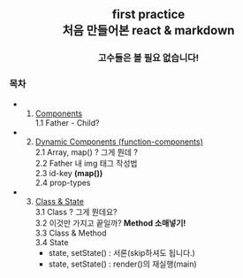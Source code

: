 <h2 align="center">first practice </br>
처음 만들어본 react & markdown</h2>

<h3 align="center">고수들은 볼 필요 없습니다!</h3>
  
### 목차
- 1. [Components](note/step1/1_Components.md)</br>
    1.1 Father - Child?
- 2. [Dynamic Components (function-components)](note/step2/2_Dynamic_Components.md)</br>
    2.1 Array, map() ? 그게 뭔데 ? </br>
    2.2 Father 내 img 태그 작성법 </br>
    2.3 id-key **(map())**</br>
    2.4 prop-types</br>
- 3. [Class & State](note/step3/3_Class_State.md)</br>
    3.1 Class ? 그게 뭔데요?</br>
    3.2 이것만 가지고 끝일까? **Method 소매넣기!**</br>
    3.3 Class & Method</br>
    3.4 State</br>
      - state, setState() : 서론(skip하셔도 됩니다.)
      - state, setState() : render()의 재실행(main)
